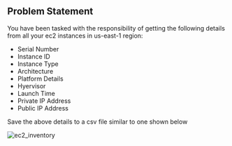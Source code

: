 ## Problem Statement

You have been tasked with the responsibility of getting the following details from all your ec2 instances in us-east-1 region: 
- Serial Number 
- Instance ID 
- Instance Type 
- Architecture
- Platform Details
- Hyervisor 
- Launch Time 
- Private IP Address 
- Public IP Address  

 Save the above details to a csv file similar to one shown below
 

![ec2_inventory](https://github.com/papa28x4/AWS_Automation_with_Python_and_Boto3/assets/45360667/9b6b80fd-8ac4-4f56-8aa7-9944f3cd1c64)
